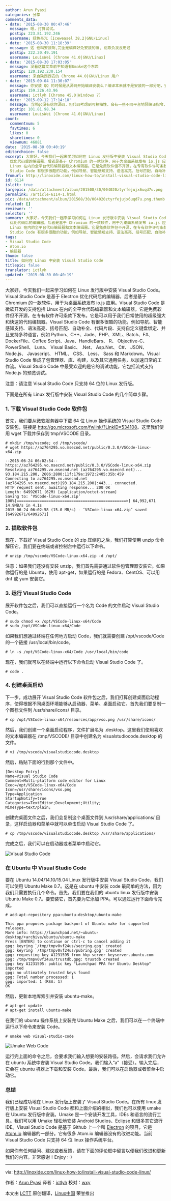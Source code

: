```yaml
---
author: Arun Pyasi
categories: 分享
comments_data:
- date: '2015-08-30 00:47:46'
  message: 嗯，打算试试。
  postip: 223.81.192.246
  username: 绿色圣光 [Iceweasel 38.2|GNU/Linux]
- date: '2015-08-30 11:18:39'
  message: 这 也叫安装啊,完全是编译好免安装的嘛, 别欺负我没用过
  postip: 222.20.49.191
  username: LouisWei [Chrome 41.0|GNU/Linux]
- date: '2015-08-30 17:03:05'
  message: 没看这篇文章前不知道有Umake这个东西
  postip: 120.192.230.154
  username: 来自陕西西安的 Chrome 44.0|GNU/Linux 用户
- date: '2015-09-04 11:30:07'
  message: 你安装 QQ 的时候是从源码开始编译安装么？编译本来就不是安装的一部分吧，安装就是复制一下可执行文件，注册一些系统变量而已，个人感觉，仅供参考
  postip: 159.226.43.96
  username: ictlyh [Chrome 45.0|Windows 7]
- date: '2015-09-12 17:14:18'
  message: 当然qq没有给你源码，但代码考虑到可移植性，会有一些不同平台地预编译指令，当然得在具体主机上编译。但windows例外，整个生态较好，下载下来用就好。
  postip: 101.81.98.34
  username: LouisWei [Chrome 41.0|GNU/Linux]
count:
  commentnum: 5
  favtimes: 6
  likes: 0
  sharetimes: 0
  viewnum: 46881
date: '2015-08-30 00:40:19'
editorchoice: false
excerpt: 大家好，今天我们一起来学习如何在 Linux 发行版中安装 Visual Studio Code。Visual Studio Code 是基于 Electron
  优化代码后的编辑器，后者是基于 Chromium 的一款软件，用于为桌面系统发布 io.js 应用。Visual Studio Code 是微软开发的支持包括
  Linux 在内的全平台代码编辑器和文本编辑器。它是免费软件但不开源，在专有软件许可条款下发布。它是可以用于我们日常使用的超级强大和快速的代码编辑器。Visual
  Studio Code 有很多很酷的功能，例如导航、智能感知支持、语法高亮、括号匹配、自动补全、代码片段、支持自定义键盘绑定、并且
fromurl: http://linoxide.com/linux-how-to/install-visual-studio-code-linux/
id: 6114
islctt: true
largepic: /data/attachment/album/201508/30/004020ztyrfejujx6uqd7u.png
permalink: /article-6114-1.html
pic: /data/attachment/album/201508/30/004020ztyrfejujx6uqd7u.png.thumb.jpg
related: []
reviewer: ''
selector: ''
summary: 大家好，今天我们一起来学习如何在 Linux 发行版中安装 Visual Studio Code。Visual Studio Code 是基于 Electron
  优化代码后的编辑器，后者是基于 Chromium 的一款软件，用于为桌面系统发布 io.js 应用。Visual Studio Code 是微软开发的支持包括
  Linux 在内的全平台代码编辑器和文本编辑器。它是免费软件但不开源，在专有软件许可条款下发布。它是可以用于我们日常使用的超级强大和快速的代码编辑器。Visual
  Studio Code 有很多很酷的功能，例如导航、智能感知支持、语法高亮、括号匹配、自动补全、代码片段、支持自定义键盘绑定、并且
tags:
- Visual Studio Code
- Atom.io
- 编辑器
thumb: false
title: 如何在 Linux 中安装 Visual Studio Code
titlepic: false
translator: ictlyh
updated: '2015-08-30 00:40:19'
---
```


大家好，今天我们一起来学习如何在 Linux 发行版中安装 Visual Studio Code。Visual Studio Code 是基于 Electron 优化代码后的编辑器，后者是基于 Chromium 的一款软件，用于为桌面系统发布 io.js 应用。Visual Studio Code 是微软开发的支持包括 Linux 在内的全平台代码编辑器和文本编辑器。它是免费软件但不开源，在专有软件许可条款下发布。它是可以用于我们日常使用的超级强大和快速的代码编辑器。Visual Studio Code 有很多很酷的功能，例如导航、智能感知支持、语法高亮、括号匹配、自动补全、代码片段、支持自定义键盘绑定、并且支持多种语言，例如 Python、C++、Jade、PHP、XML、Batch、F#、DockerFile、Coffee Script、Java、HandleBars、 R、 Objective-C、 PowerShell、 Luna、 Visual Basic、 .Net、 Asp.Net、 C#、 JSON、 Node.js、 Javascript、 HTML、 CSS、 Less、 Sass 和 Markdown。Visual Studio Code 集成了包管理器、库、构建，以及其它通用任务，以加速日常的工作流。Visual Studio Code 中最受欢迎的是它的调试功能，它包括流式支持 Node.js 的预览调试。


注意：请注意 Visual Studio Code 只支持 64 位的 Linux 发行版。


下面是在所有 Linux 发行版中安装 Visual Studio Code 的几个简单步骤。


### 1. 下载 Visual Studio Code 软件包


首先，我们要从微软服务器中下载 64 位 Linux 操作系统的 Visual Studio Code 安装包，链接是 <http://go.microsoft.com/fwlink/?LinkID=534108>。这里我们使用 wget 下载并保存到 tmp/VSCODE 目录。



```
# mkdir /tmp/vscode; cd /tmp/vscode/
# wget https://az764295.vo.msecnd.net/public/0.3.0/VSCode-linux-x64.zip

--2015-06-24 06:02:54-- https://az764295.vo.msecnd.net/public/0.3.0/VSCode-linux-x64.zip
Resolving az764295.vo.msecnd.net (az764295.vo.msecnd.net)... 93.184.215.200, 2606:2800:11f:179a:1972:2405:35b:459
Connecting to az764295.vo.msecnd.net (az764295.vo.msecnd.net)|93.184.215.200|:443... connected.
HTTP request sent, awaiting response... 200 OK
Length: 64992671 (62M) [application/octet-stream]
Saving to: ‘VSCode-linux-x64.zip’
100%[================================================>] 64,992,671 14.9MB/s in 4.1s
2015-06-24 06:02:58 (15.0 MB/s) - ‘VSCode-linux-x64.zip’ saved [64992671/64992671]

```

### 2. 提取软件包


现在，下载好 Visual Studio Code 的 zip 压缩包之后，我们打算使用 unzip 命令解压它。我们要在终端或者控制台中运行以下命令。



```
# unzip /tmp/vscode/VSCode-linux-x64.zip -d /opt/

```

注意：如果我们还没有安装 unzip，我们首先需要通过软件包管理器安装它。如果你运行的是 Ubuntu，使用 apt-get，如果运行的是 Fedora、CentOS、可以用 dnf 或 yum 安装它。


### 3. 运行 Visual Studio Code


展开软件包之后，我们可以直接运行一个名为 Code 的文件启动 Visual Studio Code。



```
# sudo chmod +x /opt/VSCode-linux-x64/Code
# sudo /opt/VSCode-linux-x64/Code

```

如果我们想通过终端在任何地方启动 Code，我们就需要创建 /opt/vscode/Code 的一个链接 /usr/local/bin/code。



```
# ln -s /opt/VSCode-linux-x64/Code /usr/local/bin/code

```

现在，我们就可以在终端中运行以下命令启动 Visual Studio Code 了。



```
# code .

```

### 4. 创建桌面启动


下一步，成功展开 Visual Studio Code 软件包之后，我们打算创建桌面启动程序，使得根据不同桌面环境能够从启动器、菜单、桌面启动它。首先我们要复制一个图标文件到 /usr/share/icons/ 目录。



```
# cp /opt/VSCode-linux-x64/resources/app/vso.png /usr/share/icons/

```

然后，我们创建一个桌面启动程序，文件扩展名为 .desktop。这里我们使用喜欢的文本编辑器在 /tmp/VSCODE/ 目录中创建名为 visualstudiocode.desktop 的文件。



```
# vi /tmp/vscode/visualstudiocode.desktop

```

然后，粘贴下面的行到那个文件中。



```
[Desktop Entry]
Name=Visual Studio Code
Comment=Multi-platform code editor for Linux
Exec=/opt/VSCode-linux-x64/Code
Icon=/usr/share/icons/vso.png
Type=Application
StartupNotify=true
Categories=TextEditor;Development;Utility;
MimeType=text/plain;

```

创建完桌面文件之后，我们会复制这个桌面文件到 /usr/share/applications/ 目录，这样启动器和菜单中就可以单击启动 Visual Studio Code 了。



```
# cp /tmp/vscode/visualstudiocode.desktop /usr/share/applications/

```

完成之后，我们可以在启动器或者菜单中启动它。


![Visual Studio Code](/data/attachment/album/201508/30/004020ztyrfejujx6uqd7u.png)


### 在 Ubuntu 中 Visual Studio Code


要在 Ubuntu 14.04/14.10/15.04 Linux 发行版中安装 Visual Studio Code，我们可以使用 Ubuntu Make 0.7。这是在 ubuntu 中安装 code 最简单的方法，因为我们只需要执行几个命令。首先，我们要在我们的 ubuntu linux 发行版中安装 Ubuntu Make 0.7。要安装它，首先要为它添加 PPA。可以通过运行下面命令完成。



```
# add-apt-repository ppa:ubuntu-desktop/ubuntu-make

This ppa proposes package backport of Ubuntu make for supported releases.
More info: https://launchpad.net/~ubuntu-desktop/+archive/ubuntu/ubuntu-make
Press [ENTER] to continue or ctrl-c to cancel adding it
gpg: keyring `/tmp/tmpv0vf24us/secring.gpg' created
gpg: keyring `/tmp/tmpv0vf24us/pubring.gpg' created
gpg: requesting key A1231595 from hkp server keyserver.ubuntu.com
gpg: /tmp/tmpv0vf24us/trustdb.gpg: trustdb created
gpg: key A1231595: public key "Launchpad PPA for Ubuntu Desktop" imported
gpg: no ultimately trusted keys found
gpg: Total number processed: 1
gpg: imported: 1 (RSA: 1)
OK

```

然后，更新本地库索引并安装 ubuntu-make。



```
# apt-get update
# apt-get install ubuntu-make

```

在我们的 ubuntu 操作系统上安装完 Ubuntu Make 之后，我们可以在一个终端中运行以下命令来安装 Code。



```
# umake web visual-studio-code

```

![Umake Web Code](/data/attachment/album/201508/30/004021qhan1j1am2aqhaka.png)


运行完上面的命令之后，会要求我们输入想要的安装路径。然后，会请求我们允许在 ubuntu 系统中安装 Visual Studio Code。我们输入“a”（接受）。输入完后，它会在 ubuntu 机器上下载和安装 Code。最后，我们可以在启动器或者菜单中启动它。


### 总结


我们已经成功地在 Linux 发行版上安装了 Visual Studio Code。在所有 linux 发行版上安装 Visual Studio Code 都和上面介绍的相似，我们也可以使用 umake 在 Ubuntu 发行版中安装。Umake 是一个安装开发工具，IDEs 和语言的流行工具。我们可以用 Umake 轻松地安装 Android Studios、Eclipse 和很多其它流行 IDE。Visual Studio Code 是基于 Github 上一个叫 [Electron](https://github.com/atom/electron) 的项目，它是 [Atom.io](https://github.com/atom/atom) 编辑器的一部分。它有很多 Atom.io 编辑器没有的改进功能。当前 Visual Studio Code 只支持 64 位 linux 操作系统平台。


如果你有任何疑问、建议或者反馈，请在下面的评论框中留言以便我们改进和更新我们的内容。非常感谢！Enjoy :-)




---


via: <http://linoxide.com/linux-how-to/install-visual-studio-code-linux/>


作者：[Arun Pyasi](http://linoxide.com/author/arunp/) 译者：[ictlyh](https://github.com/ictlyh) 校对：[wxy](https://github.com/wxy)


本文由 [LCTT](https://github.com/LCTT/TranslateProject) 原创翻译，[Linux中国](https://linux.cn/) 荣誉推出